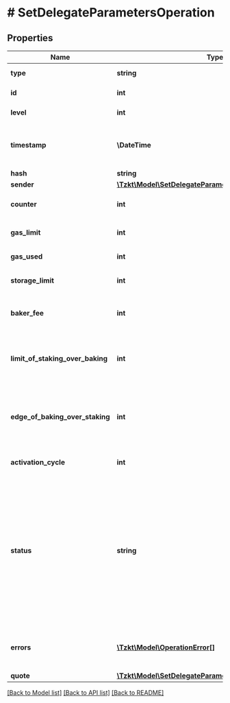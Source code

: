 # # SetDelegateParametersOperation

## Properties

Name | Type | Description | Notes
------------ | ------------- | ------------- | -------------
**type** | **string** | Type of the operation, &#x60;set_delegate_parameters&#x60; | [optional]
**id** | **int** | Internal TzKT ID.   **[sortable]** | [optional]
**level** | **int** | Height of the block from the genesis | [optional]
**timestamp** | **\DateTime** | Datetime at which the block is claimed to have been created (ISO 8601, e.g. &#x60;2020-02-20T02:40:57Z&#x60;) | [optional]
**hash** | **string** | Hash of the operation | [optional]
**sender** | [**\Tzkt\Model\SetDelegateParametersOperationAllOfSender**](SetDelegateParametersOperationAllOfSender.md) |  | [optional]
**counter** | **int** | An account nonce which is used to prevent operation replay | [optional]
**gas_limit** | **int** | A cap on the amount of gas a given operation can consume | [optional]
**gas_used** | **int** | Amount of gas, consumed by the operation | [optional]
**storage_limit** | **int** | A cap on the amount of storage a given operation can consume | [optional]
**baker_fee** | **int** | Fee to the baker, produced block, in which the operation was included (micro tez) | [optional]
**limit_of_staking_over_baking** | **int** | This parameter determines the maximum portion (millionth) of external stake by stakers over the baker&#39;s own staked funds | [optional]
**edge_of_baking_over_staking** | **int** | This parameter determines the fraction (billionth) of the rewards that accrue to the delegate’s frozen deposit – the remainder is shared among its stakers | [optional]
**activation_cycle** | **int** | Cycle from which the specified staking parameters are activated | [optional]
**status** | **string** | Operation status (&#x60;applied&#x60; - an operation applied by the node and successfully added to the blockchain, &#x60;failed&#x60; - an operation which failed with some particular error (not enough balance, gas limit, etc), &#x60;backtracked&#x60; - an operation which was successful but reverted due to one of the following operations in the same operation group was failed, &#x60;skipped&#x60; - all operations after the failed one in an operation group) | [optional]
**errors** | [**\Tzkt\Model\OperationError[]**](OperationError.md) | List of errors provided by the node, injected the operation to the blockchain. &#x60;null&#x60; if there is no errors | [optional]
**quote** | [**\Tzkt\Model\SetDelegateParametersOperationAllOfQuote**](SetDelegateParametersOperationAllOfQuote.md) |  | [optional]

[[Back to Model list]](../../README.md#models) [[Back to API list]](../../README.md#endpoints) [[Back to README]](../../README.md)
